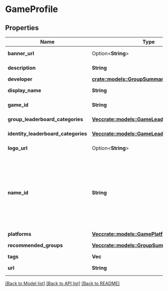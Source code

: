 # GameProfile

## Properties

Name | Type | Description | Notes
------------ | ------------- | ------------- | -------------
**banner_url** | Option<**String**> | The URL of this game's banner image. | [optional]
**description** | **String** | A description of the given game. | 
**developer** | [**crate::models::GroupSummary**](GroupSummary.md) |  | 
**display_name** | **String** | Represent a resource's readable display name. | 
**game_id** | **String** | A universally unique identifier. | 
**group_leaderboard_categories** | [**Vec<crate::models::GameLeaderboardCategory>**](GameLeaderboardCategory.md) | A list of game leaderboard categories. | 
**identity_leaderboard_categories** | [**Vec<crate::models::GameLeaderboardCategory>**](GameLeaderboardCategory.md) | A list of game leaderboard categories. | 
**logo_url** | Option<**String**> | The URL of this game's logo image. | [optional]
**name_id** | **String** | A human readable short identifier used to references resources. Different than a `rivet.common#Uuid` because this is intended to be human readable. Different than `rivet.common#DisplayName` because this should not include special characters and be short. | 
**platforms** | [**Vec<crate::models::GamePlatformLink>**](GamePlatformLink.md) | A list of platform links. | 
**recommended_groups** | [**Vec<crate::models::GroupSummary>**](GroupSummary.md) | A list of group summaries. | 
**tags** | **Vec<String>** | A list of game tags. | 
**url** | **String** | The URL to this game's website. | 

[[Back to Model list]](../README.md#documentation-for-models) [[Back to API list]](../README.md#documentation-for-api-endpoints) [[Back to README]](../README.md)


